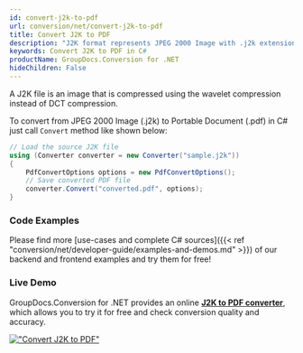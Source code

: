 ```yaml
---
id: convert-j2k-to-pdf
url: conversion/net/convert-j2k-to-pdf
title: Convert J2K to PDF
description: "J2K format represents JPEG 2000 Image with .j2k extension. Learn how to convert J2K to PDF file programmatically in C# language using GroupDocs.Conversion for .NET library."
keywords: Convert J2K to PDF in C#
productName: GroupDocs.Conversion for .NET
hideChildren: False
---
```


A J2K file is an image that is compressed using the wavelet compression instead of DCT compression.

To convert from JPEG 2000 Image (.j2k) to Portable Document (.pdf) in C# just call `Convert` method like shown below:

```csharp
// Load the source J2K file
using (Converter converter = new Converter("sample.j2k"))
{
    PdfConvertOptions options = new PdfConvertOptions();
    // Save converted PDF file
    converter.Convert("converted.pdf", options);
}
```

### Code Examples

Please find more [use-cases and complete C# sources]({{< ref "conversion/net/developer-guide/examples-and-demos.md" >}}) of our backend and frontend examples and try them for free!

### Live Demo

GroupDocs.Conversion for .NET provides an online [**J2K to PDF converter**](https://products.groupdocs.app/conversion/j2k-to-pdf), which allows you to try it for free and check conversion quality and accuracy.

[!["Convert J2K to PDF"](conversion/net/images/convert-j2k-to-pdf.png)](https://products.groupdocs.app/conversion/j2k-to-pdf)